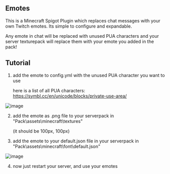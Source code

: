 
## Emotes

This is a Minecraft Spigot Plugin which replaces chat messages with your own Twitch emotes. Its simple to configure and expandable. 

Any emote in chat will be replaced with unused PUA characters and your server texturepack will replace them with your emote you added in the pack!
## Tutorial
1. add the emote to config.yml with the unused PUA character you want to use
   
    here is a list of all PUA characters: https://symbl.cc/en/unicode/blocks/private-use-area/
   
![image](https://github.com/felixstaude/Emotes/assets/87332522/1420703e-ed2e-4a54-aac9-a5ef920e6761)

2. add the emote as .png file to your serverpack in "Pack\assets\minecraft\textures"

     (it should be 100px, 100px)

3. add the emote to your default.json file in your serverpack in "Pack\assets\minecraft\font\default.json"

![image](https://github.com/felixstaude/Emotes/assets/87332522/143d9af5-dc56-4e3d-a71b-14a7b48b2709)

4. now just restart your server, and use your emotes

